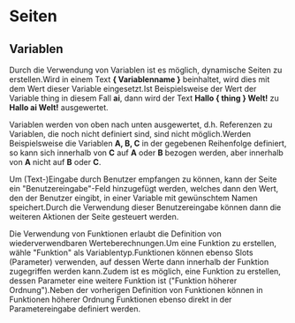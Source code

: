 # Seiten

## Variablen
Durch die Verwendung von Variablen ist es möglich, dynamische Seiten zu erstellen.Wird in einem Text <b>{ Variablenname }</b> beinhaltet, wird dies mit dem Wert dieser Variable eingesetzt.Ist Beispielsweise der Wert der Variable thing in diesem Fall <b>ai</b>, dann wird der Text <b>Hallo { thing } Welt!</b> zu <b>Hallo ai Welt!</b> ausgewertet.

Variablen werden von oben nach unten ausgewertet, d.h. Referenzen zu Variablen, die noch nicht definiert sind, sind nicht möglich.Werden Beispielsweise die Variablen <b>A, B, C</b> in der gegebenen Reihenfolge definiert, so kann sich innerhalb von <b>C</b> auf <b>A</b> oder <b>B</b> bezogen werden, aber innerhalb von <b>A</b> nicht auf <b>B</b> oder <b>C</b>.

Um (Text-)Eingabe durch Benutzer empfangen zu können, kann der Seite ein "Benutzereingabe"-Feld hinzugefügt werden, welches dann den Wert, den der Benutzer eingibt, in einer Variable mit gewünschtem Namen speichert.Durch die Verwendung dieser Benutzereingabe können dann die weiteren Aktionen der Seite gesteuert werden.

Die Verwendung von Funktionen erlaubt die Definition von wiederverwendbaren Werteberechnungen.Um eine Funktion zu erstellen, wähle "Funktion" als Variablentyp.Funktionen können ebenso Slots (Parameter) verwenden, auf dessen Werte dann innerhalb der Funktion zugegriffen werden kann.Zudem ist es möglich, eine Funktion zu erstellen, dessen Parameter eine weitere Funktion ist ("Funktion höherer Ordnung").Neben der vorherigen Definition von Funktionen können in Funktionen höherer Ordnung Funktionen ebenso direkt in der Parametereingabe definiert werden.
